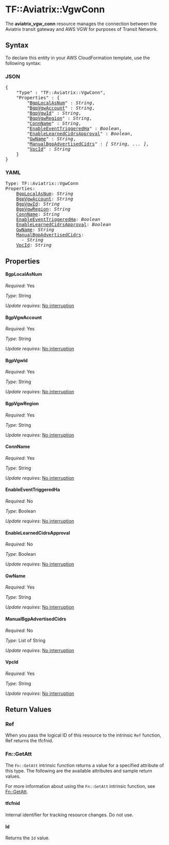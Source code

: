 # TF::Aviatrix::VgwConn

The **aviatrix_vgw_conn** resource manages the connection between the Aviatrix transit gateway and AWS VGW for purposes of Transit Network.

## Syntax

To declare this entity in your AWS CloudFormation template, use the following syntax:

### JSON

<pre>
{
    "Type" : "TF::Aviatrix::VgwConn",
    "Properties" : {
        "<a href="#bgplocalasnum" title="BgpLocalAsNum">BgpLocalAsNum</a>" : <i>String</i>,
        "<a href="#bgpvgwaccount" title="BgpVgwAccount">BgpVgwAccount</a>" : <i>String</i>,
        "<a href="#bgpvgwid" title="BgpVgwId">BgpVgwId</a>" : <i>String</i>,
        "<a href="#bgpvgwregion" title="BgpVgwRegion">BgpVgwRegion</a>" : <i>String</i>,
        "<a href="#connname" title="ConnName">ConnName</a>" : <i>String</i>,
        "<a href="#enableeventtriggeredha" title="EnableEventTriggeredHa">EnableEventTriggeredHa</a>" : <i>Boolean</i>,
        "<a href="#enablelearnedcidrsapproval" title="EnableLearnedCidrsApproval">EnableLearnedCidrsApproval</a>" : <i>Boolean</i>,
        "<a href="#gwname" title="GwName">GwName</a>" : <i>String</i>,
        "<a href="#manualbgpadvertisedcidrs" title="ManualBgpAdvertisedCidrs">ManualBgpAdvertisedCidrs</a>" : <i>[ String, ... ]</i>,
        "<a href="#vpcid" title="VpcId">VpcId</a>" : <i>String</i>
    }
}
</pre>

### YAML

<pre>
Type: TF::Aviatrix::VgwConn
Properties:
    <a href="#bgplocalasnum" title="BgpLocalAsNum">BgpLocalAsNum</a>: <i>String</i>
    <a href="#bgpvgwaccount" title="BgpVgwAccount">BgpVgwAccount</a>: <i>String</i>
    <a href="#bgpvgwid" title="BgpVgwId">BgpVgwId</a>: <i>String</i>
    <a href="#bgpvgwregion" title="BgpVgwRegion">BgpVgwRegion</a>: <i>String</i>
    <a href="#connname" title="ConnName">ConnName</a>: <i>String</i>
    <a href="#enableeventtriggeredha" title="EnableEventTriggeredHa">EnableEventTriggeredHa</a>: <i>Boolean</i>
    <a href="#enablelearnedcidrsapproval" title="EnableLearnedCidrsApproval">EnableLearnedCidrsApproval</a>: <i>Boolean</i>
    <a href="#gwname" title="GwName">GwName</a>: <i>String</i>
    <a href="#manualbgpadvertisedcidrs" title="ManualBgpAdvertisedCidrs">ManualBgpAdvertisedCidrs</a>: <i>
      - String</i>
    <a href="#vpcid" title="VpcId">VpcId</a>: <i>String</i>
</pre>

## Properties

#### BgpLocalAsNum

_Required_: Yes

_Type_: String

_Update requires_: [No interruption](https://docs.aws.amazon.com/AWSCloudFormation/latest/UserGuide/using-cfn-updating-stacks-update-behaviors.html#update-no-interrupt)

#### BgpVgwAccount

_Required_: Yes

_Type_: String

_Update requires_: [No interruption](https://docs.aws.amazon.com/AWSCloudFormation/latest/UserGuide/using-cfn-updating-stacks-update-behaviors.html#update-no-interrupt)

#### BgpVgwId

_Required_: Yes

_Type_: String

_Update requires_: [No interruption](https://docs.aws.amazon.com/AWSCloudFormation/latest/UserGuide/using-cfn-updating-stacks-update-behaviors.html#update-no-interrupt)

#### BgpVgwRegion

_Required_: Yes

_Type_: String

_Update requires_: [No interruption](https://docs.aws.amazon.com/AWSCloudFormation/latest/UserGuide/using-cfn-updating-stacks-update-behaviors.html#update-no-interrupt)

#### ConnName

_Required_: Yes

_Type_: String

_Update requires_: [No interruption](https://docs.aws.amazon.com/AWSCloudFormation/latest/UserGuide/using-cfn-updating-stacks-update-behaviors.html#update-no-interrupt)

#### EnableEventTriggeredHa

_Required_: No

_Type_: Boolean

_Update requires_: [No interruption](https://docs.aws.amazon.com/AWSCloudFormation/latest/UserGuide/using-cfn-updating-stacks-update-behaviors.html#update-no-interrupt)

#### EnableLearnedCidrsApproval

_Required_: No

_Type_: Boolean

_Update requires_: [No interruption](https://docs.aws.amazon.com/AWSCloudFormation/latest/UserGuide/using-cfn-updating-stacks-update-behaviors.html#update-no-interrupt)

#### GwName

_Required_: Yes

_Type_: String

_Update requires_: [No interruption](https://docs.aws.amazon.com/AWSCloudFormation/latest/UserGuide/using-cfn-updating-stacks-update-behaviors.html#update-no-interrupt)

#### ManualBgpAdvertisedCidrs

_Required_: No

_Type_: List of String

_Update requires_: [No interruption](https://docs.aws.amazon.com/AWSCloudFormation/latest/UserGuide/using-cfn-updating-stacks-update-behaviors.html#update-no-interrupt)

#### VpcId

_Required_: Yes

_Type_: String

_Update requires_: [No interruption](https://docs.aws.amazon.com/AWSCloudFormation/latest/UserGuide/using-cfn-updating-stacks-update-behaviors.html#update-no-interrupt)

## Return Values

### Ref

When you pass the logical ID of this resource to the intrinsic `Ref` function, Ref returns the tfcfnid.

### Fn::GetAtt

The `Fn::GetAtt` intrinsic function returns a value for a specified attribute of this type. The following are the available attributes and sample return values.

For more information about using the `Fn::GetAtt` intrinsic function, see [Fn::GetAtt](https://docs.aws.amazon.com/AWSCloudFormation/latest/UserGuide/intrinsic-function-reference-getatt.html).

#### tfcfnid

Internal identifier for tracking resource changes. Do not use.

#### Id

Returns the <code>Id</code> value.

